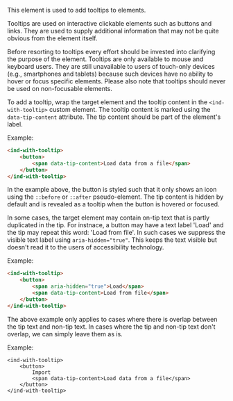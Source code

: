 This element is used to add tooltips to elements.

Tooltips are used on interactive clickable elements such as buttons and links.
They are used to supply additional information that may not be quite obvious
from the element itself.

Before resorting to tooltips every effort should be invested into clarifying
the purpose of the element. Tooltips are only available to mouse and keyboard
users. They are still unavailable to users of touch-only devices (e.g.,
smartphones and tablets) because such devices have no ability to hover or
focus specific elements. Please also note that tooltips should never be used
on non-focusable elements.

To add a tooltip, wrap the target element and the tooltip content in the
`<ind-with-tooltip>` custom element. The tooltip content is marked using the
`data-tip-content` attribute. The tip content should be part of the element's
label.

Example:

```html
<ind-with-tooltip>
    <button>
        <span data-tip-content>Load data from a file</span>
    </button>
</ind-with-tooltip>
```

In the example above, the button is styled such that it only shows an icon
using the `::before` or `::after` pseudo-element. The tip content is
hidden by default and is revealed as a tooltip when the button is hovered
or focused.

In some cases, the target element may contain on-tip text that is partly
duplicated in the tip. For instnace, a button may have a text label
'Load' and the tip may repeat this word: 'Load from file'. In such cases
we suppress the visible text label using `aria-hidden="true"`. This
keeps the text visible but doesn't read it to the users of accessibility
technology.

Example:

```html
<ind-with-tooltip>
    <button>
        <span aria-hidden="true">Load</span>
        <span data-tip-content>Load from file</span>
    </button>
</ind-with-tooltip>
```

The above example only applies to cases where there is overlap between the
tip text and non-tip text. In cases where the tip and non-tip text don't
overlap, we can simply leave them as is.

Example:

```
<ind-with-tooltip>
    <button>
        Import
        <span data-tip-content>Load data from a file</span>
    </button>
</ind-with-tooltip>
```
